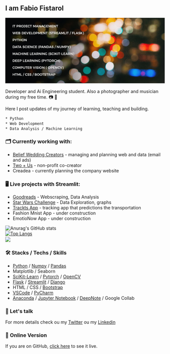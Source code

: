 ## I am Fabio Fistarol

![](https://github.com/fistadev/fistadev.github.io/blob/main/imgs/header-github.jpg)

Developer and Ai Engineering student. Also a photographer and musician during my free time. 📷 🎸 

Here I post updates of my journey of learning, teaching and building.


```
* Python
* Web Development
* Data Analysis / Machine Learning
```


### 🗂 Currently working with:
* <a href="https://www.beliefweddingcreators.com/" target="_blank">Belief Wedding Creators</a> - managing and planning web and data (email and ads)
* <a href="https://twoplususweddings.com/" target="_blank">Two + Us</a> - non-profit co-creator 
* Creadea - currently planning the company website 



### 🖥 Live projects with Streamlit: 
* <a href="https://share.streamlit.io/dumbledore-on-strive/goodreads-app" target="_blank">Goodreads</a> - Webscraping, Data Analysis
* <a href="https://share.streamlit.io/fistadev/starwars_data_project/main/app.py" target="_blank">Star Wars Challenge</a> - Data Exploration, graphs
* <a href="https://share.streamlit.io/ntc-google-fit/google_fit_project/main/app.py" target="_blank">Trackts App</a> - tracking app that predictions the transportation
* Fashion Mnist App - under construction
* EmotioNow App - under construction


![Anurag's GitHub stats](https://github-readme-stats.vercel.app/api?username=fistadev&show_icons=true&theme=dark)
<br />
[![Top Langs](https://github-readme-stats.vercel.app/api/top-langs/?username=fistadev&layout=dark)](https://github.com/fistadev/github-readme-stats)
<br />
<a href="https://github.com/fistadev/github-readme-stats">
  <img align="center" src="https://github-readme-stats.vercel.app/api/pin/?username=fistadev&repo=github-readme-stats" />
</a>




<!-- * [Heart Attack Predictions](https://share.streamlit.io/fistadev/heart_attack_predictions/main/app.py) - Machine Learning Models -->



### 🛠 Stacks / Techs / Skills

* [Python](https://www.python.org/) / [Numpy](https://numpy.org/) / [Pandas](https://pandas.pydata.org/docs/user_guide/10min.html)
* Matplotlib / Seaborn
* [SciKit-Learn](https://scikit-learn.org/stable/index.html) / [Pytorch](https://pytorch.org/) / [OpenCV](https://opencv.org/)
* [Flask](https://flask.palletsprojects.com/en/2.0.x/) / [Streamlit](https://streamlit.io/) / [Django](https://www.djangoproject.com/)
* HTML / CSS / [Bootstrap](https://getbootstrap.com/)
* [VSCode](https://code.visualstudio.com/) / [PyCharm](https://www.jetbrains.com/pycharm/)
* [Anaconda](https://www.anaconda.com/) / [Jupyter Notebook](https://jupyter.org/) / [DeepNote](https://deepnote.com/) / Google Collab


<!-- ### NoCode Stuff

* Email Marketing: [Mailchimp](https://mailchimp.com/)
* Website / Blog / Landing Pages: [Webflow](https://webflow.com/) / Wordpress / [Linktree](https://linktr.ee/) / Kajabi / Clickfunnels
* Quizz / Data: [Typeform](https://www.typeform.com/)
* Organization: [Zapier](https://zapier.com/) / [Trello](https://trello.com/) -->



### 💬 Let's talk 

For more details check ou my [Twitter](https://twitter.com/fafistarol) ou my [Linkedin](https://www.linkedin.com/in/fabiofistarol/)



### 🍿 Online Version 

If you are on GitHub, [click here](https://fistadev.github.io/) to see it live.



<!--
**fistadev/fistadev** is a ✨ _special_ ✨ repository because its `README.md` (this file) appears on your GitHub profile.

Here are some ideas to get you started:

- 🔭 I’m currently working on ...
- 🌱 I’m currently learning ...
- 👯 I’m looking to collaborate on ...
- 🤔 I’m looking for help with ...
- 💬 Ask me about ...
- 📫 How to reach me: ...
- 😄 Pronouns: ...
- ⚡ Fun fact: ...
-->
